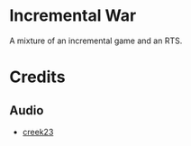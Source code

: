 # Incremental War
A mixture of an incremental game and an RTS. 

# Credits

## Audio

- [creek23](http://freesound.org/people/creek23/sounds/75235/)
